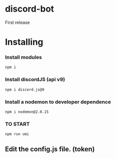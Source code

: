 # discord-bot
First release

# Installing

### Install modules
```
npm i
```

### Install discordJS (api v9)
```
npm i discord.js@9
```

### Install a nodemon to developer dependence
```
npm i nodemon@2.0.15
```

### **TO START**
```
npm run umi
```

## Edit the config.js file. (token)
